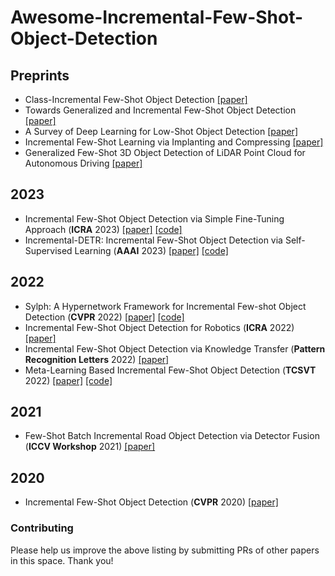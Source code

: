 # Awesome-Incremental-Few-Shot-Object-Detection



## Preprints
- Class-Incremental Few-Shot Object Detection [[paper]](https://arxiv.org/abs/2105.07637)
- Towards Generalized and Incremental Few-Shot Object Detection [[paper]](https://arxiv.org/abs/2109.11336)
- A Survey of Deep Learning for Low-Shot Object Detection [[paper]](https://arxiv.org/abs/2112.02814)
- Incremental Few-Shot Learning via Implanting and Compressing [[paper]](https://arxiv.org/abs/2203.10297)
- Generalized Few-Shot 3D Object Detection of LiDAR Point Cloud for Autonomous Driving [[paper]](https://arxiv.org/abs/2302.03914)


## 2023
- Incremental Few-Shot Object Detection via Simple Fine-Tuning Approach (**ICRA** 2023) [[paper]](https://arxiv.org/abs/2302.09779) [[code]](https://github.com/TMIU/iTFA)
- Incremental-DETR: Incremental Few-Shot Object Detection via Self-Supervised Learning (**AAAI** 2023) [[paper]](https://arxiv.org/abs/2205.04042) [[code]](https://github.com/dongnana777/Incremental-DETR)



## 2022
- Sylph: A Hypernetwork Framework for Incremental Few-shot Object Detection (**CVPR** 2022) [[paper]](https://arxiv.org/abs/2203.13903) [[code]](https://github.com/facebookresearch/sylph-few-shot-detection)
- Incremental Few-Shot Object Detection for Robotics (**ICRA** 2022) [[paper]](https://arxiv.org/abs/2005.02641)
- Incremental Few-Shot Object Detection via Knowledge Transfer (**Pattern Recognition Letters** 2022) [[paper]](https://www.sciencedirect.com/science/article/pii/S0167865522000319)
- Meta-Learning Based Incremental Few-Shot Object Detection (**TCSVT** 2022) [[paper]](https://ieeexplore.ieee.org/abstract/document/9452164) [[code]](https://github.com/Tongji-MIC-Lab/ML-iFSOD)


## 2021
- Few-Shot Batch Incremental Road Object Detection via Detector Fusion (**ICCV Workshop** 2021) [[paper]](https://arxiv.org/abs/2108.08048)


## 2020
- Incremental Few-Shot Object Detection (**CVPR** 2020) [[paper]](https://arxiv.org/abs/2003.04668)


<!-- <hr/> -->

### Contributing
Please help us improve the above listing by submitting PRs of other papers in this space. Thank you!
